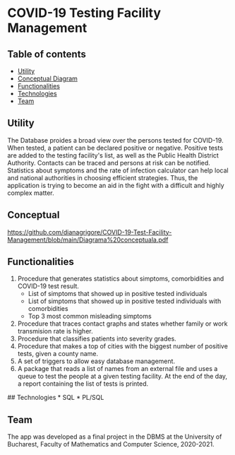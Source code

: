 # COVID-19 Testing Facility Management 
## Table of contents
* [Utility](#utility)
* [Conceptual Diagram](#Conceptual)
* [Functionalities](#Functionalities)
* [Technologies](#Technologies)
* [Team](#Team)

## Utility
The Database proides a broad view over the persons tested for COVID-19. When tested, a patient can be declared positive or negative. Positive
tests are added to the testing facility's list, as well as the Public Health District Authority. Contacts can be traced and persons at risk can be
notified. Statistics about symptoms and the rate of infection calculator can help local and national authorities in choosing efficient strategies.
Thus, the application is trying to become an aid in the fight with a difficult and highly complex matter.
	
## Conceptual
https://github.com/dianagrigore/COVID-19-Test-Facility-Management/blob/main/Diagrama%20conceptuala.pdf

## Functionalities
<ol>
<li>
Procedure that generates statistics about simptoms, comorbidities and COVID-19 test result.
<ul>
	<li> List of simptoms that showed up in positive tested individuals </li>
	<li> List of simptoms that showed up in positive tested individuals with comorbidities </li>
	<li> Top 3 most common misleading simptoms </li>
	</ul>
</li>
<li>
 Procedure that traces contact graphs and states whether family or work transmision rate is higher.
</li>
<li>
  Procedure that classifies patients into severity grades.
</li>
<li>
  Procedure that makes a top of cities with the biggest number of positive tests, given a county name.
</li>
<li>
  A set of triggers to allow easy database management.
</li>
<li>
  A package that reads a list of names from an external file and uses a queue to test the people at a given testing facility. At the end of the day,
  a report containing the list of tests is printed.
</li>
</ol>
## Technologies
* SQL
* PL/SQL

## Team
  The app was developed  as a final project in the DBMS at the University of Bucharest, Faculty of Mathematics and Computer Science, 2020-2021.

